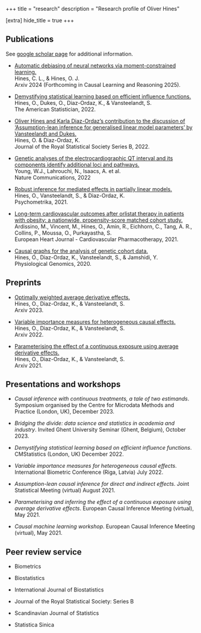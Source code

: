 +++
title = "research"
description = "Research profile of Oliver Hines"

[extra]
hide_title = true
+++

## Publications

See [google scholar page](https://scholar.google.com/citations?hl=en&user=7nqnc34AAAAJ) for additional information.

- [Automatic debiasing of neural networks via moment-constrained learning.](https://doi.org/10.48550/arXiv.2409.19777)\
Hines, C. L., \& Hines, O. J.\
Arxiv 2024 (Forthcoming in Causal Learning and Reasoning 2025).

- [Demystifying statistical learning based on efficient influence functions.](https://doi.org/10.1080/00031305.2021.2021984)\
Hines, O., Dukes, O., Diaz-Ordaz, K., \& Vansteelandt, S.\
The American Statistician, 2022.

- [Oliver Hines and Karla Diaz-Ordazʼs contribution to the discussion of ‘Assumption-lean inference for generalised linear model parameters’ by Vansteelandt and Dukes.](https://doi.org/10.1111/rssb.12524)\
Hines, O. \& Diaz-Ordaz, K.\
Journal of the Royal Statistical Society Series B, 2022.

- [Genetic analyses of the electrocardiographic QT interval and its components identify additional loci and pathways.](https://doi.org/10.1038/s41467-022-32821-z)\
Young, W.J., Lahrouchi, N., Isaacs, A. et al.\
Nature Communications, 2022

- [Robust inference for mediated effects in partially linear models.](https://doi.org/10.1007/s11336-021-09768-z)\
Hines, O., Vansteelandt, S., \& Diaz-Ordaz, K.\
Psychometrika, 2021.

- [Long-term cardiovascular outcomes after orlistat therapy in patients with obesity: a nationwide, propensity-score matched cohort study.](https://doi.org/10.1093/ehjcvp/pvaa133)\
Ardissino, M., Vincent, M., Hines, O., Amin, R., Eichhorn, C., Tang, A. R., Collins, P., Moussa, O., Purkayastha, S.\
European Heart Journal - Cardiovascular Pharmacotherapy, 2021.

- [Causal graphs for the analysis of genetic cohort data.](https://doi.org/10.1152/physiolgenomics.00115.2019)\
Hines, O., Diaz-Ordaz, K., Vansteelandt, S., \& Jamshidi, Y.\
Physiological Genomics, 2020.

## Preprints

- [Optimally weighted average derivative effects.](https://doi.org/10.48550/arXiv.2308.05456)\
Hines, O., Diaz-Ordaz, K., \& Vansteelandt, S.\
Arxiv 2023.

- [Variable importance measures for heterogeneous causal effects.](https://doi.org/10.48550/arXiv.2204.06030)\
Hines, O., Diaz-Ordaz, K., \& Vansteelandt, S.\
Arxiv 2022.

- [Parameterising the effect of a continuous exposure using average derivative effects.](https://doi.org/10.48550/arXiv.2109.13124)\
Hines, O., Diaz-Ordaz, K., \& Vansteelandt, S.\
Arxiv 2021.

## Presentations and workshops

- *Causal inference with continuous treatments, a tale of two estimands*. Symposium organised by the Centre for Microdata Methods and Practice (London, UK), December 2023.

- *Bridging the divide: data science and statistics in academia and industry*. Invited Ghent University Seminar (Ghent, Belgium), October 2023.

- *Demystifying statistical learning based on efficient influence functions*.  CMStatistics (London, UK) December 2022.

- *Variable importance measures for heterogeneous causal effects*.  International Biometric Conference (Riga, Latvia) July 2022.

- *Assumption-lean causal inference for direct and indirect effects*. Joint Statistical Meeting (virtual) August 2021.

- *Parameterising and inferring the effect of a continuous exposure using average derivative effects*. European Causal Inference Meeting (virtual), May 2021.

- *Causal machine learning workshop*. European Causal Inference Meeting (virtual), May 2021.

## Peer review service

- Biometrics

- Biostatistics

- International Journal of Biostatistics

- Journal of the Royal Statistical Society: Series B

- Scandinavian Journal of Statistics

- Statistica Sinica
